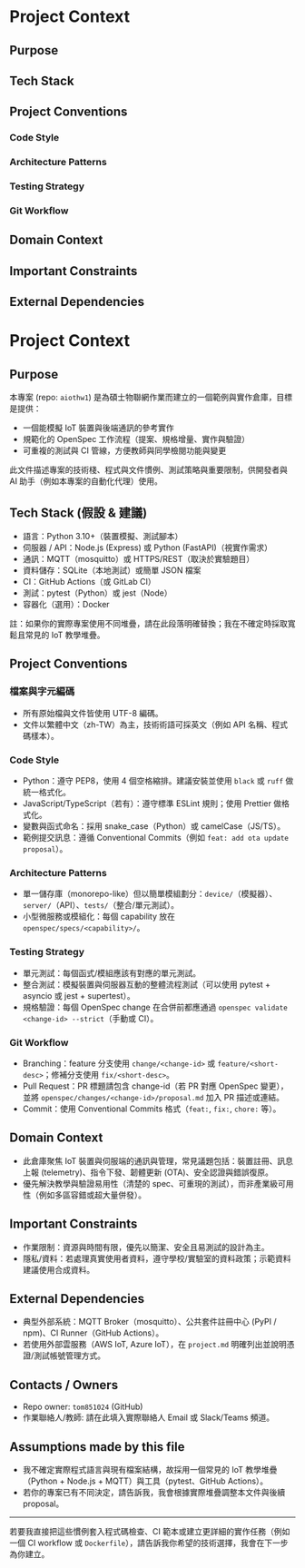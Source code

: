 # Project Context

## Purpose

## Tech Stack

## Project Conventions

### Code Style

### Architecture Patterns

### Testing Strategy

### Git Workflow

## Domain Context

## Important Constraints

## External Dependencies
# Project Context

## Purpose
本專案 (repo: `aiothw1`) 是為碩士物聯網作業而建立的一個範例與實作倉庫，目標是提供：
- 一個能模擬 IoT 裝置與後端通訊的參考實作
- 規範化的 OpenSpec 工作流程（提案、規格增量、實作與驗證）
- 可重複的測試與 CI 管線，方便教師與同學檢閱功能與變更

此文件描述專案的技術棧、程式與文件慣例、測試策略與重要限制，供開發者與 AI 助手（例如本專案的自動化代理）使用。

## Tech Stack (假設 & 建議)
- 語言：Python 3.10+（裝置模擬、測試腳本）
- 伺服器 / API：Node.js (Express) 或 Python (FastAPI)（視實作需求）
- 通訊：MQTT（mosquitto）或 HTTPS/REST（取決於實驗題目）
- 資料儲存：SQLite（本地測試）或簡單 JSON 檔案
- CI：GitHub Actions（或 GitLab CI）
- 測試：pytest（Python）或 jest（Node）
- 容器化（選用）：Docker

註：如果你的實際專案使用不同堆疊，請在此段落明確替換；我在不確定時採取寬鬆且常見的 IoT 教學堆疊。

## Project Conventions

### 檔案與字元編碼
- 所有原始檔與文件皆使用 UTF-8 編碼。
- 文件以繁體中文（zh-TW）為主，技術術語可採英文（例如 API 名稱、程式碼樣本）。

### Code Style
- Python：遵守 PEP8，使用 4 個空格縮排。建議安裝並使用 `black` 或 `ruff` 做統一格式化。
- JavaScript/TypeScript（若有）：遵守標準 ESLint 規則；使用 Prettier 做格式化。
- 變數與函式命名：採用 snake_case（Python）或 camelCase（JS/TS）。
- 範例提交訊息：遵循 Conventional Commits（例如 `feat: add ota update proposal`）。

### Architecture Patterns
- 單一儲存庫（monorepo-like）但以簡單模組劃分：`device/`（模擬器）、`server/`（API）、`tests/`（整合/單元測試）。
- 小型微服務或模組化：每個 capability 放在 `openspec/specs/<capability>/`。

### Testing Strategy
- 單元測試：每個函式/模組應該有對應的單元測試。
- 整合測試：模擬裝置與伺服器互動的整體流程測試（可以使用 pytest + asyncio 或 jest + supertest）。
- 規格驗證：每個 OpenSpec change 在合併前都應通過 `openspec validate <change-id> --strict`（手動或 CI）。

### Git Workflow
- Branching：feature 分支使用 `change/<change-id>` 或 `feature/<short-desc>`；修補分支使用 `fix/<short-desc>`。
- Pull Request：PR 標題請包含 change-id（若 PR 對應 OpenSpec 變更），並將 `openspec/changes/<change-id>/proposal.md` 加入 PR 描述或連結。
- Commit：使用 Conventional Commits 格式（`feat:`, `fix:`, `chore:` 等）。

## Domain Context
- 此倉庫聚焦 IoT 裝置與伺服端的通訊與管理，常見議題包括：裝置註冊、訊息上報 (telemetry)、指令下發、韌體更新 (OTA)、安全認證與錯誤復原。
- 優先解決教學與驗證易用性（清楚的 spec、可重現的測試），而非產業級可用性（例如多區容錯或超大量併發）。

## Important Constraints
- 作業限制：資源與時間有限，優先以簡潔、安全且易測試的設計為主。
- 隱私/資料：若處理真實使用者資料，遵守學校/實驗室的資料政策；示範資料建議使用合成資料。

## External Dependencies
- 典型外部系統：MQTT Broker（mosquitto）、公共套件註冊中心 (PyPI / npm)、CI Runner（GitHub Actions）。
- 若使用外部雲服務（AWS IoT, Azure IoT），在 `project.md` 明確列出並說明憑證/測試帳號管理方式。

## Contacts / Owners
- Repo owner: `tom851024` (GitHub)
- 作業聯絡人/教師: 請在此填入實際聯絡人 Email 或 Slack/Teams 頻道。

## Assumptions made by this file
- 我不確定實際程式語言與現有檔案結構，故採用一個常見的 IoT 教學堆疊（Python + Node.js + MQTT）與工具（pytest、GitHub Actions）。
- 若你的專案已有不同決定，請告訴我，我會根據實際堆疊調整本文件與後續 proposal。

---

若要我直接把這些慣例套入程式碼檢查、CI 範本或建立更詳細的實作任務（例如一個 CI workflow 或 `Dockerfile`），請告訴我你希望的技術選擇，我會在下一步為你建立。
